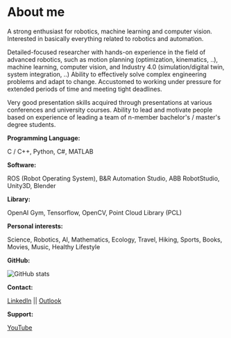 # About me

A strong enthusiast for robotics, machine learning and computer vision. Interested in basically everything related to robotics and automation.

Detailed-focused researcher with hands-on experience in the field of advanced robotics, such as motion planning (optimization, kinematics, ..), machine learning, computer vision, and Industry 4.0 (simulation/digital twin, system integration, ..) Ability to effectively solve complex engineering problems and adapt to change. Accustomed to working under pressure for extended periods of time and meeting tight deadlines.

Very good presentation skills acquired through presentations at various conferences and university courses. Ability to lead and motivate people based on experience of leading a team of n-member bachelor's / master's degree students.

**Programming Language:**

C / C++, Python, C#, MATLAB

**Software:**

ROS (Robot Operating System), B&R Automation Studio, ABB RobotStudio, Unity3D, Blender

**Library:**

OpenAI Gym, Tensorflow, OpenCV, Point Cloud Library (PCL)

**Personal interests:**

Science, Robotics, AI, Mathematics, Ecology, Travel, Hiking, Sports, Books, Movies, Music, Healthy Lifestyle

**GitHub:**

![GitHub stats](https://github-readme-stats.vercel.app/api?username=rparak&include_all_commits=true)

**Contact:**

[LinkedIn](https://www.linkedin.com/in/roman-parak-53960910a/) || [Outlook](mailto:Roman.Parak@outlook.com)

**Support:**

[YouTube](https://www.youtube.com/c/RomanParak)

